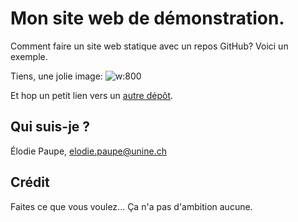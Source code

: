 # Mon site web de démonstration. 

Comment faire un site web statique avec un repos GitHub? Voici un exemple. 

Tiens, une jolie image: 
![w:800](images/878_A_14442.jpg)

Et hop un petit lien vers un [autre dépôt](https://github.com/elodiepaupe/epistula18).

## Qui suis-je ?
Élodie Paupe, [elodie.paupe@unine.ch](mailto:elodie.paupe@unine.ch)

## Crédit 
Faites ce que vous voulez... Ça n'a pas d'ambition aucune.

